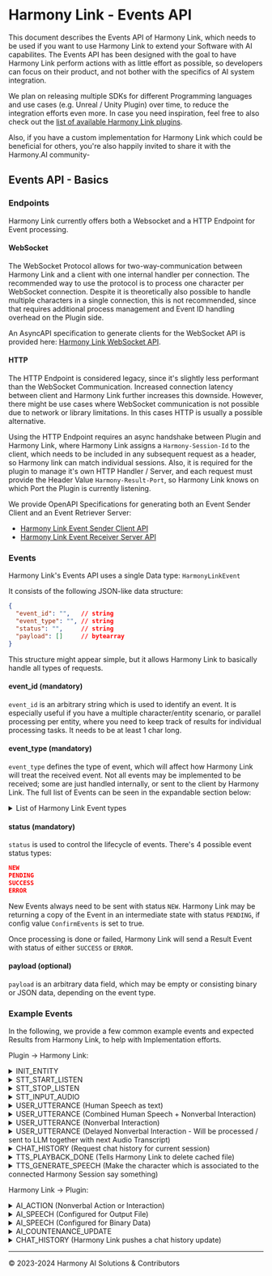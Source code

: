 # Harmony Link - Events API

This document describes the Events API of Harmony Link, which needs to be used if you want to use Harmony Link to extend
your Software with AI capabilites. The Events API has been designed with the goal to have Harmony Link perform actions
with as little effort as possible, so developers can focus on their product, and not bother with the specifics of AI
system integration.

We plan on releasing multiple SDKs for different Programming languages and use cases (e.g. Unreal / Unity Plugin) over
time, to reduce the integration efforts even more. In case you need inspiration, feel free to also check out the
[list of available Harmony Link plugins](Plugins.md).

Also, if you have a custom implementation for Harmony Link which could be beneficial for others, you're also happily invited
to share it with the Harmony.AI community-

## Events API - Basics

### Endpoints
Harmony Link currently offers both a Websocket and a HTTP Endpoint for Event processing.

#### WebSocket
The WebSocket Protocol allows for two-way-communication between Harmony Link and a client with one internal handler per connection.
The recommended way to use the protocol is to process one character per WebSocket connection. 
Despite it is theoretically also possible to handle multiple characters in a single connection, this is not recommended,
since that requires additional process management and Event ID handling overhead on the Plugin side.

An AsyncAPI specification to generate clients for the WebSocket API is provided here: [Harmony Link WebSocket API](api/asyncapi.yaml).

#### HTTP
The HTTP Endpoint is considered legacy, since it's slightly less performant than the WebSocket Communication. Increased 
connection latency between client and Harmony Link further increases this downside. However, there might be use cases where
WebSocket communication is not possible due to network or library limitations. In this cases HTTP is usually a possible
alternative.

Using the HTTP Endpoint requires an async handshake between Plugin and Harmony Link, where Harmony Link assigns a
`Harmony-Session-Id` to the client, which needs to be included in any subsequent request as a header, so Harmony link can
match individual sessions. Also, it is required for the plugin to manage it's own HTTP Handler / Server, and each 
request must provide the Header Value `Harmony-Result-Port`, so Harmony Link knows on which Port the Plugin is currently
listening.

We provide OpenAPI Specifications for generating both an Event Sender Client and an Event Retriever Server:
* [Harmony Link Event Sender Client API](api/openapi-sender-client.yaml)
* [Harmony Link Event Receiver Server API](api/openapi-reciever-server.yaml)

### Events
Harmony Link's Events API uses a single Data type: `HarmonyLinkEvent`

It consists of the following JSON-like data structure:

````json
{
  "event_id": "",   // string
  "event_type": "", // string
  "status": "",     // string
  "payload": []     // bytearray
}
````
This structure might appear simple, but it allows Harmony Link to basically handle all types of requests.

#### event_id (mandatory)
`event_id` is an arbitrary string which is used to identify an event. It is especially useful if you have a multiple 
character/entity scenario, or parallel processing per entity, where you need to keep track of results for individual
processing tasks. It needs to be at least 1 char long.

#### event_type (mandatory)
`event_type` defines the type of event, which will affect how Harmony Link will treat the received event.
Not all events may be implemented to be received; some are just handled internally, or sent to the client by Harmony Link.
The full list of Events can be seen in the expandable section below:

<details>
<summary>List of Harmony Link Event types</summary>

#### Current Version
    // Init Event Types
    INIT_ENTITY                   // Basic entity information; triggers setup on Harmony Link side
    EVENT_TYPE_ENVIRONMENT_LOADED // Informs Harmony Link that Environment is loaded; triggers calibration for Movement & Perception on Harmony Link side (if enabled)

	// Backend Event Types
	AI_STATUS      // State update used for stance, mood, face expression etc. (if Backend supports / sends this data)
	AI_UTTERANCE   // Something the AI says and/or does (can contain both speech and action)
	AI_SPEECH      // Something the AI says
	AI_ACTION      // Something the AI does
	USER_UTTERANCE // Something the User says and/or does (can contain both speech and action)
    CHAT_HISTORY   // Command for Requesting or relaying chat history

	// Countenance Event Types
	AI_COUNTENANCE_UPDATE // Request Countenance update based on conversation context

	// STT Event Types
	STT_INPUT_AUDIO    // Takes binary audio data and transcribes it using the transcribe backend
	STT_OUTPUT_TEXT    // Text returned by an STT transcription task
	STT_SPEECH_STARTED // Empty event notifying Plugin that ongoing voice activity was detected.
	STT_SPEECH_STOPPED // Empty event notifying Plugin that ongoing voice activity stopped.
	STT_START_LISTEN   // Start recording on default microphone
	STT_STOP_LISTEN    // Stop recording on default microphone

	// TTS Event Types
	TTS_PLAYBACK_DONE   // Inform Harmony Link that Playback is done (cleans audio file from cache)
	TTS_GENERATE_SPEECH // Sends a user / plugin provided text to be generated by the voice backend

	// Movement Event Types
	MOVEMENT_V1_REQUEST_SCENE_DATA // Harmony Link asking Plugin to provide object information
	MOVEMENT_V1_UPDATE_SCENE_DATA  // Inform / Update Harmony Link about Objects and Entities that can be perceived currently
	MOVEMENT_V1_REQUEST_ACTIONS    // Harmony Link asking Plugin to provide a list of all available actions
	MOVEMENT_V1_REGISTER_ACTIONS   // Plugin registering a set of Actions it can visualize with Harmony Link
	MOVEMENT_V1_PERFORM_ACTIONS    // Harmony Link sending a set of actions to be performed by an entity to the Plugin

#### Deprecated Event types
- None

</details>

#### status (mandatory)
`status` is used to control the lifecycle of events. There's 4 possible event status types:
````json
NEW
PENDING
SUCCESS
ERROR
````
New Events always need to be sent with status `NEW`. Harmony Link may be returning a copy of the Event in an intermediate
state with status `PENDING`, if config value `ConfirmEvents` is set to true.

Once processing is done or failed, Harmony Link will send a Result Event with status of either `SUCCESS` or `ERROR`.

#### payload (optional)
`payload` is an arbitrary data field, which may be empty or consisting binary or JSON data, depending on the event type.


### Example Events
In the following, we provide a few common example events and expected Results from Harmony Link, to help with Implementation
efforts.

Plugin -> Harmony Link:

<details>
<summary>INIT_ENTITY</summary>

Request
````json
{
  "event_id": "init_entity0",
  "event_type": "INIT_ENTITY",
  "status": "NEW",
  "payload": {
    "character_id": "entity0"
  }
}
````
Result (Async)
````json
{
  "event_id": "init_entity0",
  "event_type": "INIT_ENTITY",
  "status": "DONE",
  "payload": null
}
````
</details>

<details>
<summary>STT_START_LISTEN</summary>

Request
````json
{
  "event_id": "start_listen",
  "event_type": "STT_START_LISTEN",
  "status": "NEW",
  "payload": null
}
````
Result (Async)
````json
{
  "event_id": "start_listen",
  "event_type": "STT_START_LISTEN",
  "status": "DONE",
  "payload": null
}
````
</details>

<details>
<summary>STT_STOP_LISTEN</summary>

Request
````json
{
  "event_id": "stop_listen",
  "event_type": "STT_STOP_LISTEN",
  "status": "NEW",
  "payload": null
}
````
Result (Async)
````json
{
  "event_id": "stop_listen",
  "event_type": "STT_STOP_LISTEN",
  "status": "DONE",
  "payload": null
}
````
</details>

<details>
<summary>STT_INPUT_AUDIO</summary>

Request
````json
{
  "event_id": "audio_data_1234",
  "event_type": "STT_INPUT_AUDIO",
  "status": "NEW",
  "payload": {
    "AudioBytes": [] // bytearray
  }
}
````
Result (Async)
````json
{
  "event_id": "audio_data_1234",
  "event_type": "STT_INPUT_AUDIO",
  "status": "DONE",
  "payload": null
}
````
</details>

<details>
<summary>USER_UTTERANCE (Human Speech as text)</summary>

Request
````json
{
  "event_id": "utterance_1234",
  "event_type": "USER_UTTERANCE",
  "status": "NEW",
  "payload": {
    "type": "UTTERANCE_VERBAL",
    "content": "I really like being outside touching grass"
  }
}
````
Result (Async)
````json
{
  "event_id": "utterance_1234",
  "event_type": "USER_UTTERANCE",
  "status": "DONE",
  "payload": null
}
````
</details>

<details>
<summary>USER_UTTERANCE (Combined Human Speech + Nonverbal Interaction)</summary>

Request
````json
{
  "event_id": "utterance_1234",
  "event_type": "USER_UTTERANCE",
  "status": "NEW",
  "payload": {
    "type": "UTTERANCE_COMBINED",
    "content": "*smiles* Hi, how are you?"
  }
}
````
Result (Async)
````json
{
  "event_id": "utterance_1234",
  "event_type": "USER_UTTERANCE",
  "status": "DONE",
  "payload": null
}
````
</details>

<details>
<summary>USER_UTTERANCE (Nonverbal Interaction)</summary>

Request
````json
{
  "event_id": "utterance_1234",
  "event_type": "USER_UTTERANCE",
  "status": "NEW",
  "payload": {
    "type": "UTTERANCE_NONVERBAL",
    "content": "hugs you lovingly and caresses your back"
  }
}
````
Result (Async)
````json
{
  "event_id": "utterance_1234",
  "event_type": "USER_UTTERANCE",
  "status": "DONE",
  "payload": null
}
````
</details>

<details>
<summary>USER_UTTERANCE (Delayed Nonverbal Interaction - Will be processed / sent to LLM together with next Audio Transcript)</summary>

Request
````json
{
  "event_id": "utterance_1234",
  "event_type": "USER_UTTERANCE",
  "status": "NEW",
  "payload": {
    "type": "UTTERANCE_NONVERBAL_DELAYED",
    "content": "hugs you lovingly and caresses your back"
  }
}
````
Result (Async)
````json
{
  "event_id": "utterance_1234",
  "event_type": "USER_UTTERANCE",
  "status": "DONE",
  "payload": null
}
````
</details>

<details>
<summary>CHAT_HISTORY (Request chat history for current session)</summary>

Request
````json
{
  "event_id": "get_history_1234",
  "event_type": "CHAT_HISTORY",
  "status": "NEW",
  "payload": null
}
````
Result (Async)
````json
{
  "event_id": "get_history_1234",
  "event_type": "CHAT_HISTORY",
  "status": "DONE",
  "payload": [
    {
      "Name": "Tom (Human)",
      "Message": "Hey, how are you my dear?"
    },
    {
      "Name": "Vanessa (AI)",
      "Message": "Hey Tom, I'm fine, how are you?"
    },
    ...
  ]
}
````
</details>

<details>
<summary>TTS_PLAYBACK_DONE (Tells Harmony Link to delete cached file)</summary>

Request
````json
{
  "event_id": "playback_123",
  "event_type": "TTS_PLAYBACK_DONE",
  "status": "NEW",
  "payload": "C:\\harmony-tmp\\tts\\audio-123.wav"
}
````
Result (Async)
````json
{
  "event_id": "playback_123",
  "event_type": "TTS_PLAYBACK_DONE",
  "status": "DONE",
  "payload": null
}
````
</details>

<details>
<summary>TTS_GENERATE_SPEECH (Make the character which is associated to the connected Harmony Session say something)</summary>

Request
````json
{
  "event_id": "speechgen_123",
  "event_type": "TTS_GENERATE_SPEECH",
  "status": "NEW",
  "payload": "What's the airspeed velocity of an unladen swallow?"
}
````
Result (Async)
````json
{
  "event_id": "playback_123",
  "event_type": "TTS_GENERATE_SPEECH",
  "status": "DONE",
  "payload": null
}
````
</details>

Harmony Link -> Plugin:

<details>
<summary>AI_ACTION (Nonverbal Action or Interaction)</summary>

Event by Harmony Link
````json
{
  "event_id": "char0_action_20230901-182301.234",
  "event_type": "AI_ACTION",
  "status": "DONE",
  "payload": {
    "type": "UTTERANCE_NONVERBAL",
    "content": "sits down at the table"
  }
}
````

</details>

<details>
<summary>AI_SPEECH (Configured for Output File)</summary>

Event by Harmony Link
````json
{
  "event_id": "char0_speech_20230901-182301.234",
  "event_type": "AI_SPEECH",
  "status": "DONE",
  "payload": {
    "type": "UTTERANCE_VERBAL",
    "content": "I really liked that movie, it's amazing!",
    "audio_file": "C:\\harmony-tmp\\tts\\audio-123.wav",
    "audio_type": "wav"
  }
}
````
</details>

<details>
<summary>AI_SPEECH (Configured for Binary Data)</summary>

Event by Harmony Link
````json
{
  "event_id": "char0_speech_20230901-182301.234",
  "event_type": "AI_SPEECH",
  "status": "DONE",
  "payload": {
    "type": "UTTERANCE_VERBAL",
    "content": "I really liked that movie, it's amazing!",
    "audio": "BYTESTRING", // Base64 encoded
    "audio_type": "wav"
  }
}
````
</details>

<details>
<summary>AI_COUNTENANCE_UPDATE</summary>

Event by Harmony Link
````json
{
  "event_id": "char0_emotions_20230901-182301.234",
  "event_type": "AI_COUNTENANCE_UPDATE",
  "status": "DONE",
  "payload": {
    "emotional_state": "happy",
    "facial_expression": "happy_smile"
  }
}
````
</details>

<details>
<summary>CHAT_HISTORY (Harmony Link pushes a chat history update)</summary>

Event by Harmony Link
````json
{
  "event_id": "get_history_1234",
  "event_type": "CHAT_HISTORY",
  "status": "DONE",
  "payload": [
    {
      "Name": "Tom (Human)",
      "Message": "Hey, how are you my dear?"
    },
    {
      "Name": "Vanessa (AI)",
      "Message": "Hey Tom, I'm fine, how are you?"
    },
    ...
  ]
}
````
</details>

---
&copy; 2023-2024 Harmony AI Solutions & Contributors